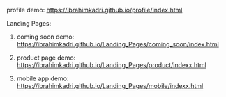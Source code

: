 profile demo: https://ibrahimkadri.github.io/profile/index.html

Landing Pages:

1. coming soon demo:  https://ibrahimkadri.github.io/Landing_Pages/coming_soon/index.html  
		
2. product page demo: https://ibrahimkadri.github.io/Landing_Pages/product/indexx.html	
		
3. mobile app demo:   https://ibrahimkadri.github.io/Landing_Pages/mobile/indexx.html

